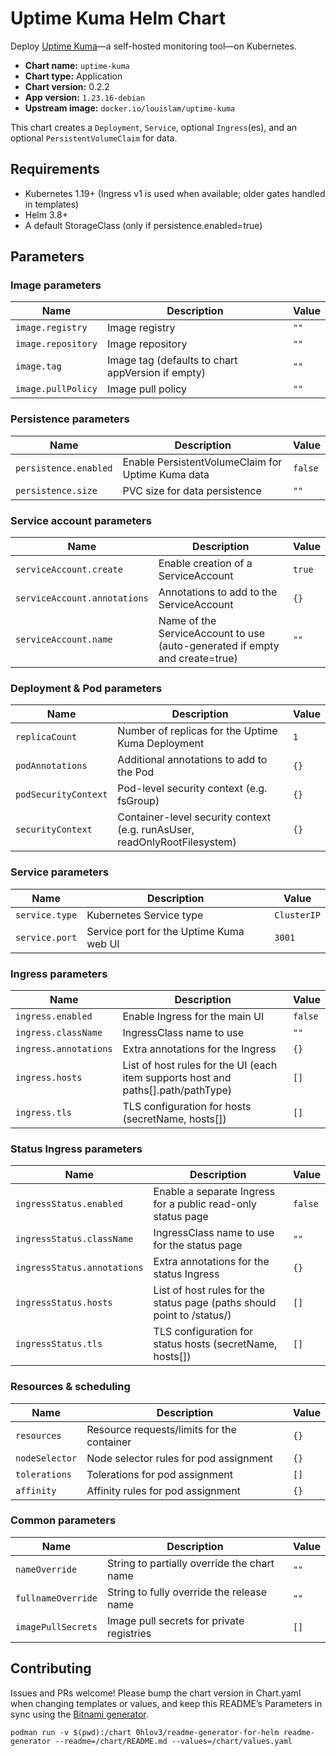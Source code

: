 # Uptime Kuma Helm Chart

Deploy [Uptime Kuma](https://github.com/louislam/uptime-kuma)—a self-hosted monitoring tool—on Kubernetes.

- **Chart name:** `uptime-kuma`
- **Chart type:** Application
- **Chart version:** 0.2.2
- **App version:** `1.23.16-debian`
- **Upstream image:** `docker.io/louislam/uptime-kuma`

This chart creates a `Deployment`, `Service`, optional `Ingress`(es), and an optional `PersistentVolumeClaim` for data.

## Requirements
 - Kubernetes 1.19+ (Ingress v1 is used when available; older gates handled in templates)
 - Helm 3.8+
 - A default StorageClass (only if persistence.enabled=true)

## Parameters

### Image parameters

| Name               | Description                                       | Value |
| ------------------ | ------------------------------------------------- | ----- |
| `image.registry`   | Image registry                                    | `""`  |
| `image.repository` | Image repository                                  | `""`  |
| `image.tag`        | Image tag (defaults to chart appVersion if empty) | `""`  |
| `image.pullPolicy` | Image pull policy                                 | `""`  |

### Persistence parameters

| Name                  | Description                                       | Value   |
| --------------------- | ------------------------------------------------- | ------- |
| `persistence.enabled` | Enable PersistentVolumeClaim for Uptime Kuma data | `false` |
| `persistence.size`    | PVC size for data persistence                     | `""`    |

### Service account parameters

| Name                         | Description                                                                 | Value  |
| ---------------------------- | --------------------------------------------------------------------------- | ------ |
| `serviceAccount.create`      | Enable creation of a ServiceAccount                                         | `true` |
| `serviceAccount.annotations` | Annotations to add to the ServiceAccount                                    | `{}`   |
| `serviceAccount.name`        | Name of the ServiceAccount to use (auto-generated if empty and create=true) | `""`   |

### Deployment & Pod parameters

| Name                 | Description                                                               | Value |
| -------------------- | ------------------------------------------------------------------------- | ----- |
| `replicaCount`       | Number of replicas for the Uptime Kuma Deployment                         | `1`   |
| `podAnnotations`     | Additional annotations to add to the Pod                                  | `{}`  |
| `podSecurityContext` | Pod-level security context (e.g. fsGroup)                                 | `{}`  |
| `securityContext`    | Container-level security context (e.g. runAsUser, readOnlyRootFilesystem) | `{}`  |

### Service parameters

| Name           | Description                             | Value       |
| -------------- | --------------------------------------- | ----------- |
| `service.type` | Kubernetes Service type                 | `ClusterIP` |
| `service.port` | Service port for the Uptime Kuma web UI | `3001`      |

### Ingress parameters

| Name                  | Description                                                                       | Value   |
| --------------------- | --------------------------------------------------------------------------------- | ------- |
| `ingress.enabled`     | Enable Ingress for the main UI                                                    | `false` |
| `ingress.className`   | IngressClass name to use                                                          | `""`    |
| `ingress.annotations` | Extra annotations for the Ingress                                                 | `{}`    |
| `ingress.hosts`       | List of host rules for the UI (each item supports host and paths[].path/pathType) | `[]`    |
| `ingress.tls`         | TLS configuration for hosts (secretName, hosts[])                                 | `[]`    |

### Status Ingress parameters

| Name                        | Description                                                             | Value   |
| --------------------------- | ----------------------------------------------------------------------- | ------- |
| `ingressStatus.enabled`     | Enable a separate Ingress for a public read-only status page            | `false` |
| `ingressStatus.className`   | IngressClass name to use for the status page                            | `""`    |
| `ingressStatus.annotations` | Extra annotations for the status Ingress                                | `{}`    |
| `ingressStatus.hosts`       | List of host rules for the status page (paths should point to /status/) | `[]`    |
| `ingressStatus.tls`         | TLS configuration for status hosts (secretName, hosts[])                | `[]`    |

### Resources & scheduling

| Name           | Description                                | Value |
| -------------- | ------------------------------------------ | ----- |
| `resources`    | Resource requests/limits for the container | `{}`  |
| `nodeSelector` | Node selector rules for pod assignment     | `{}`  |
| `tolerations`  | Tolerations for pod assignment             | `[]`  |
| `affinity`     | Affinity rules for pod assignment          | `{}`  |

### Common parameters

| Name               | Description                                 | Value |
| ------------------ | ------------------------------------------- | ----- |
| `nameOverride`     | String to partially override the chart name | `""`  |
| `fullnameOverride` | String to fully override the release name   | `""`  |
| `imagePullSecrets` | Image pull secrets for private registries   | `[]`  |

## Contributing
Issues and PRs welcome! Please bump the chart version in Chart.yaml when changing templates or values, and keep this README’s Parameters in sync using the [Bitnami generator](https://github.com/bitnami/readme-generator-for-helm).
```shell
podman run -v $(pwd):/chart 0hlov3/readme-generator-for-helm readme-generator --readme=/chart/README.md --values=/chart/values.yaml
```